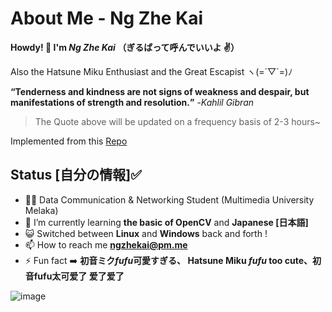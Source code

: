 # About Me - Ng Zhe Kai

**Howdy! 👋 I'm *Ng Zhe Kai* （ぎるばって呼んでいいよ ✌️）**

Also the Hatsune Miku Enthusiast and the Great Escapist ヽ(=´▽`=)ﾉ

**<q>Tenderness and kindness are not signs of weakness and despair, but manifestations of strength and resolution.</q>** -<em>Kahlil Gibran</em>
> The Quote above will be updated on a frequency basis of 2-3 hours~

Implemented from this [Repo](https://github.com/ngzhekai/Green-Commit-Quotes)

## Status [自分の情報]✅

- 🙍‍♂️ Data Communication & Networking Student (Multimedia University Melaka)
- 🌱 I’m currently learning **the basic of OpenCV** and **Japanese [日本語]**
- 😺 Switched between **Linux** and **Windows** back and forth !
- 📫 How to reach me <a href=mailto:ngzhekai@pm.me>**ngzhekai@pm.me**</a>
- ⚡ Fun fact :arrow_right: **初音ミク*fufu*可愛すぎる、 Hatsune Miku *fufu* too cute、初音fufu太可爱了 爱了爱了**

![image](https://user-images.githubusercontent.com/61905056/165332700-d0be53f6-171c-40be-9e4c-874cafd34252.png)
